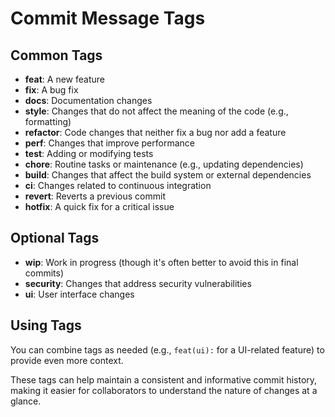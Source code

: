 # Commit Message Tags

## Common Tags

- **feat**: A new feature
- **fix**: A bug fix
- **docs**: Documentation changes
- **style**: Changes that do not affect the meaning of the code (e.g., formatting)
- **refactor**: Code changes that neither fix a bug nor add a feature
- **perf**: Changes that improve performance
- **test**: Adding or modifying tests
- **chore**: Routine tasks or maintenance (e.g., updating dependencies)
- **build**: Changes that affect the build system or external dependencies
- **ci**: Changes related to continuous integration
- **revert**: Reverts a previous commit
- **hotfix**: A quick fix for a critical issue

## Optional Tags

- **wip**: Work in progress (though it's often better to avoid this in final commits)
- **security**: Changes that address security vulnerabilities
- **ui**: User interface changes

## Using Tags

You can combine tags as needed (e.g., `feat(ui):` for a UI-related feature) to provide even more context.

These tags can help maintain a consistent and informative commit history, making it easier for collaborators to understand the nature of changes at a glance.
